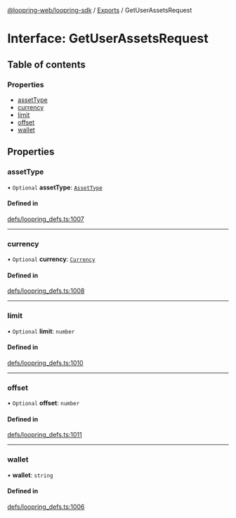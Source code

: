 [@loopring-web/loopring-sdk](../README.md) / [Exports](../modules.md) / GetUserAssetsRequest

# Interface: GetUserAssetsRequest

## Table of contents

### Properties

- [assetType](GetUserAssetsRequest.md#assettype)
- [currency](GetUserAssetsRequest.md#currency)
- [limit](GetUserAssetsRequest.md#limit)
- [offset](GetUserAssetsRequest.md#offset)
- [wallet](GetUserAssetsRequest.md#wallet)

## Properties

### assetType

• `Optional` **assetType**: [`AssetType`](../enums/AssetType.md)

#### Defined in

[defs/loopring_defs.ts:1007](https://github.com/Loopring/loopring_sdk/blob/acbd5a2/src/defs/loopring_defs.ts#L1007)

___

### currency

• `Optional` **currency**: [`Currency`](../enums/Currency.md)

#### Defined in

[defs/loopring_defs.ts:1008](https://github.com/Loopring/loopring_sdk/blob/acbd5a2/src/defs/loopring_defs.ts#L1008)

___

### limit

• `Optional` **limit**: `number`

#### Defined in

[defs/loopring_defs.ts:1010](https://github.com/Loopring/loopring_sdk/blob/acbd5a2/src/defs/loopring_defs.ts#L1010)

___

### offset

• `Optional` **offset**: `number`

#### Defined in

[defs/loopring_defs.ts:1011](https://github.com/Loopring/loopring_sdk/blob/acbd5a2/src/defs/loopring_defs.ts#L1011)

___

### wallet

• **wallet**: `string`

#### Defined in

[defs/loopring_defs.ts:1006](https://github.com/Loopring/loopring_sdk/blob/acbd5a2/src/defs/loopring_defs.ts#L1006)
